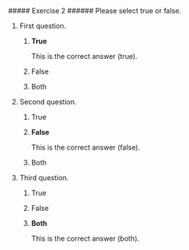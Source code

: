 <div markdown="1" class="activity" data-id="activity-ynb">
##### Exercise 2
###### Please select true or false.

1. First question.

    1. **True**

        This is the correct answer (true).

    2. False
    3. Both

2. Second question.

    1. True
    2. **False**

        This is the correct answer (false).

    3. Both

2. Third question.

    1. True
    2. False
    3. **Both**

        This is the correct answer (both).
    
</div>